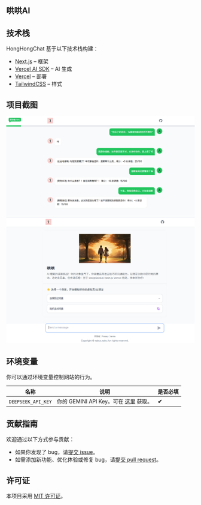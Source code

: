 ## 哄哄AI

## 技术栈

HongHongChat 基于以下技术栈构建：

- [Next.js](https://nextjs.org/) – 框架
- [Vercel AI SDK](https://sdk.vercel.ai/docs) – AI 生成
- [Vercel](https://vercel.com) – 部署
- [TailwindCSS](https://tailwindcss.com/) – 样式

## 项目截图

![项目截图](public/hong_chat.png)
![项目截图](public/hong_home.png)

## 环境变量

你可以通过环境变量控制网站的行为。

| 名称                | 说明                                                                 | 是否必填 |
| ------------------- | -------------------------------------------------------------------- | -------- |
| `DEEPSEEK_API_KEY`  | 你的 GEMINI API Key。可在 [这里](https://makersuite.google.com/app/apikey) 获取。 | **✔**    |

## 贡献指南

欢迎通过以下方式参与贡献：

- 如果你发现了 bug，请[提交 issue](https://github.com/xabcs/HonghongAi/issues)。
- 如需添加新功能、优化体验或修复 bug，请[提交 pull request](https://github.com/xabcs/HonghongAi/pull)。

## 许可证

本项目采用 [MIT 许可证](https://github.com/xabcs/HonghongAi/blob/main/LICENSE.md)。

